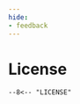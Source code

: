 ```yaml
---
hide:
- feedback
---
```


<!-- This page is named license-page such that it won't show in the GitHub UI -->

# License

```
--8<-- "LICENSE"
```
